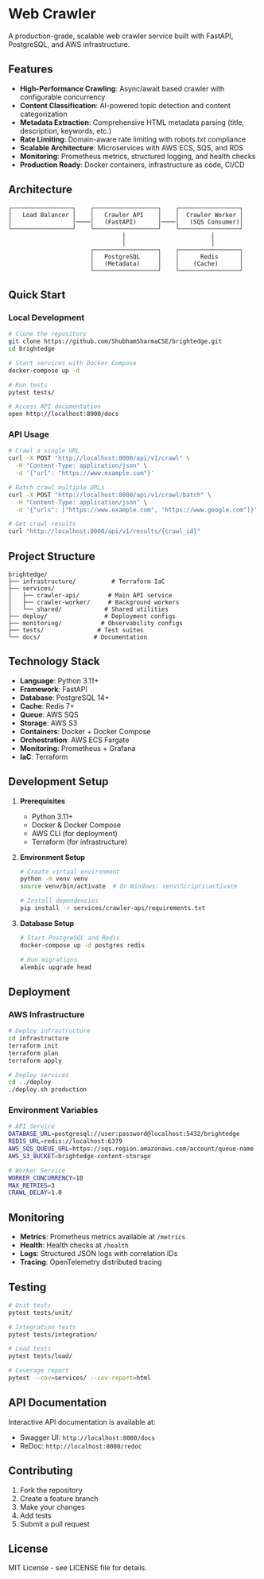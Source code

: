 # Web Crawler

A production-grade, scalable web crawler service built with FastAPI, PostgreSQL, and AWS infrastructure.

## Features

- **High-Performance Crawling**: Async/await based crawler with configurable concurrency
- **Content Classification**: AI-powered topic detection and content categorization
- **Metadata Extraction**: Comprehensive HTML metadata parsing (title, description, keywords, etc.)
- **Rate Limiting**: Domain-aware rate limiting with robots.txt compliance
- **Scalable Architecture**: Microservices with AWS ECS, SQS, and RDS
- **Monitoring**: Prometheus metrics, structured logging, and health checks
- **Production Ready**: Docker containers, infrastructure as code, CI/CD

## Architecture

```
┌─────────────────┐    ┌──────────────────┐    ┌─────────────────┐
│   Load Balancer │    │   Crawler API    │    │  Crawler Worker │
│                 │────│   (FastAPI)      │────│   (SQS Consumer)│
└─────────────────┘    └──────────────────┘    └─────────────────┘
                                │                        │
                                │                        │
                       ┌──────────────────┐    ┌─────────────────┐
                       │   PostgreSQL     │    │      Redis      │
                       │   (Metadata)     │    │    (Cache)      │
                       └──────────────────┘    └─────────────────┘
```

## Quick Start

### Local Development

```bash
# Clone the repository
git clone https://github.com/ShubhamSharmaCSE/brightedge.git
cd brightedge

# Start services with Docker Compose
docker-compose up -d

# Run tests
pytest tests/

# Access API documentation
open http://localhost:8000/docs
```

### API Usage

```bash
# Crawl a single URL
curl -X POST "http://localhost:8000/api/v1/crawl" \
  -H "Content-Type: application/json" \
  -d '{"url": "https://www.example.com"}'

# Batch crawl multiple URLs
curl -X POST "http://localhost:8000/api/v1/crawl/batch" \
  -H "Content-Type: application/json" \
  -d '{"urls": ["https://www.example.com", "https://www.google.com"]}'

# Get crawl results
curl "http://localhost:8000/api/v1/results/{crawl_id}"
```

## Project Structure

```
brightedge/
├── infrastructure/          # Terraform IaC
├── services/
│   ├── crawler-api/        # Main API service
│   ├── crawler-worker/     # Background workers
│   └── shared/            # Shared utilities
├── deploy/                # Deployment configs
├── monitoring/           # Observability configs
├── tests/               # Test suites
└── docs/               # Documentation
```

## Technology Stack

- **Language**: Python 3.11+
- **Framework**: FastAPI
- **Database**: PostgreSQL 14+
- **Cache**: Redis 7+
- **Queue**: AWS SQS
- **Storage**: AWS S3
- **Containers**: Docker + Docker Compose
- **Orchestration**: AWS ECS Fargate
- **Monitoring**: Prometheus + Grafana
- **IaC**: Terraform

## Development Setup

1. **Prerequisites**
   - Python 3.11+
   - Docker & Docker Compose
   - AWS CLI (for deployment)
   - Terraform (for infrastructure)

2. **Environment Setup**
   ```bash
   # Create virtual environment
   python -m venv venv
   source venv/bin/activate  # On Windows: venv\Scripts\activate
   
   # Install dependencies
   pip install -r services/crawler-api/requirements.txt
   ```

3. **Database Setup**
   ```bash
   # Start PostgreSQL and Redis
   docker-compose up -d postgres redis
   
   # Run migrations
   alembic upgrade head
   ```

## Deployment

### AWS Infrastructure

```bash
# Deploy infrastructure
cd infrastructure
terraform init
terraform plan
terraform apply

# Deploy services
cd ../deploy
./deploy.sh production
```

### Environment Variables

```bash
# API Service
DATABASE_URL=postgresql://user:password@localhost:5432/brightedge
REDIS_URL=redis://localhost:6379
AWS_SQS_QUEUE_URL=https://sqs.region.amazonaws.com/account/queue-name
AWS_S3_BUCKET=brightedge-content-storage

# Worker Service
WORKER_CONCURRENCY=10
MAX_RETRIES=3
CRAWL_DELAY=1.0
```

## Monitoring

- **Metrics**: Prometheus metrics available at `/metrics`
- **Health**: Health checks at `/health`
- **Logs**: Structured JSON logs with correlation IDs
- **Tracing**: OpenTelemetry distributed tracing

## Testing

```bash
# Unit tests
pytest tests/unit/

# Integration tests
pytest tests/integration/

# Load tests
pytest tests/load/

# Coverage report
pytest --cov=services/ --cov-report=html
```

## API Documentation

Interactive API documentation is available at:
- Swagger UI: `http://localhost:8000/docs`
- ReDoc: `http://localhost:8000/redoc`

## Contributing

1. Fork the repository
2. Create a feature branch
3. Make your changes
4. Add tests
5. Submit a pull request

## License

MIT License - see LICENSE file for details.
